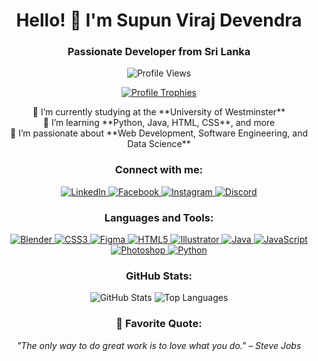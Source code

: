 <h1 align="center">Hello! 👋 I'm Supun Viraj Devendra</h1>
<h3 align="center">Passionate Developer from Sri Lanka</h3>

<p align="center">
  <img src="https://komarev.com/ghpvc/?username=supunvirajdevendra&label=Profile%20views&color=007acc&style=flat" alt="Profile Views" />
</p>

<p align="center">
  <a href="https://github.com/ryo-ma/github-profile-trophy">
    <img src="https://github-profile-trophy.vercel.app/?username=supunvirajdevendra" alt="Profile Trophies" />
  </a>
</p>

<p align="center">
  🔭 I’m currently studying at the **University of Westminster**<br>
  🌱 I’m learning **Python, Java, HTML, CSS**, and more<br>
  🚀 I’m passionate about **Web Development, Software Engineering, and Data Science**<br>
</p>

<h3 align="center">Connect with me:</h3>
<p align="center">
  <a href="https://www.linkedin.com/in/supunvirajdevendra/" target="_blank">
    <img src="https://img.shields.io/badge/LinkedIn-%230077B5.svg?&style=for-the-badge&logo=linkedin&logoColor=white" alt="LinkedIn" />
  </a>
  <a href="https://fb.com/supun.v.devendra" target="_blank">
    <img src="https://img.shields.io/badge/Facebook-%231877F2.svg?&style=for-the-badge&logo=facebook&logoColor=white" alt="Facebook" />
  </a>
  <a href="https://instagram.com/supun.v.devendra" target="_blank">
    <img src="https://img.shields.io/badge/Instagram-%23E4405F.svg?&style=for-the-badge&logo=instagram&logoColor=white" alt="Instagram" />
  </a>
  <a href="https://discord.gg/deva2598" target="_blank">
    <img src="https://img.shields.io/badge/Discord-%237289DA.svg?&style=for-the-badge&logo=discord&logoColor=white" alt="Discord" />
  </a>
</p>

<h3 align="center">Languages and Tools:</h3>
<p align="center">
  <a href="https://www.blender.org/" target="_blank">
    <img src="https://img.shields.io/badge/Blender-%23F5792A.svg?&style=for-the-badge&logo=blender&logoColor=white" alt="Blender" />
  </a>
  <a href="https://www.w3schools.com/css/" target="_blank">
    <img src="https://img.shields.io/badge/CSS-%231572B6.svg?&style=for-the-badge&logo=css3&logoColor=white" alt="CSS3" />
  </a>
  <a href="https://www.figma.com/" target="_blank">
    <img src="https://img.shields.io/badge/Figma-%232F2F2F.svg?&style=for-the-badge&logo=figma&logoColor=white" alt="Figma" />
  </a>
  <a href="https://www.w3.org/html/" target="_blank">
    <img src="https://img.shields.io/badge/HTML-%23E34F26.svg?&style=for-the-badge&logo=html5&logoColor=white" alt="HTML5" />
  </a>
  <a href="https://www.adobe.com/in/products/illustrator.html" target="_blank">
    <img src="https://img.shields.io/badge/Illustrator-%23FF9A00.svg?&style=for-the-badge&logo=adobeillustrator&logoColor=white" alt="Illustrator" />
  </a>
  <a href="https://www.java.com" target="_blank">
    <img src="https://img.shields.io/badge/Java-%23F7DF1C.svg?&style=for-the-badge&logo=java&logoColor=black" alt="Java" />
  </a>
  <a href="https://developer.mozilla.org/en-US/docs/Web/JavaScript" target="_blank">
    <img src="https://img.shields.io/badge/JavaScript-%23F7E018.svg?&style=for-the-badge&logo=javascript&logoColor=black" alt="JavaScript" />
  </a>
  <a href="https://www.photoshop.com/en" target="_blank">
    <img src="https://img.shields.io/badge/Photoshop-%23A9A9A9.svg?&style=for-the-badge&logo=adobephotoshop&logoColor=white" alt="Photoshop" />
  </a>
  <a href="https://www.python.org" target="_blank">
    <img src="https://img.shields.io/badge/Python-%23FFD43B.svg?&style=for-the-badge&logo=python&logoColor=blue" alt="Python" />
  </a>
</p>


<h3 align="center">GitHub Stats:</h3>
<p align="center">
  <img src="https://github-readme-stats.vercel.app/api?username=supunvirajdevendra&show_icons=true&hide_title=true&hide_border=true&bg_color=F7F7F7&text_color=000000" alt="GitHub Stats" />
  <img src="https://github-readme-stats.vercel.app/api/top-langs?username=supunvirajdevendra&show_icons=true&hide_title=true&hide_border=true&bg_color=F7F7F7&text_color=000000&layout=compact" alt="Top Languages" />
</p>

<h3 align="center">📖 Favorite Quote:</h3>
<p align="center">
  <i>"The only way to do great work is to love what you do." – Steve Jobs</i>
</p>
